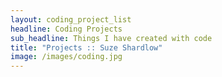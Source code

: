 ```yaml
---
layout: coding_project_list
headline: Coding Projects
sub_headline: Things I have created with code
title: "Projects :: Suze Shardlow"
image: /images/coding.jpg
---
```

